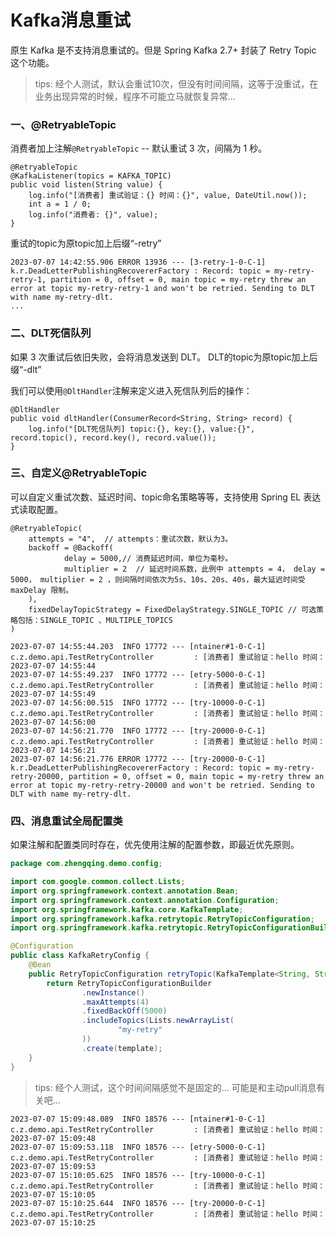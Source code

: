 # Kafka消息重试

原生 Kafka 是不支持消息重试的。但是 Spring Kafka 2.7+ 封装了 Retry Topic 这个功能。

> tips: 经个人测试，默认会重试10次，但没有时间间隔，这等于没重试，在业务出现异常的时候，程序不可能立马就恢复异常...

### 一、@RetryableTopic

消费者加上注解`@RetryableTopic` -- 默认重试 3 次，间隔为 1 秒。

```
@RetryableTopic
@KafkaListener(topics = KAFKA_TOPIC)
public void listen(String value) {
    log.info("[消费者] 重试验证：{} 时间：{}", value, DateUtil.now());
    int a = 1 / 0;
    log.info("消费者: {}", value);
}
```

重试的topic为原topic加上后缀“-retry”

```shell
2023-07-07 14:42:55.906 ERROR 13936 --- [3-retry-1-0-C-1] k.r.DeadLetterPublishingRecovererFactory : Record: topic = my-retry-retry-1, partition = 0, offset = 0, main topic = my-retry threw an error at topic my-retry-retry-1 and won't be retried. Sending to DLT with name my-retry-dlt.
...
```

### 二、DLT死信队列

如果 3 次重试后依旧失败，会将消息发送到 DLT。
DLT的topic为原topic加上后缀“-dlt”

我们可以使用`@DltHandler`注解来定义进入死信队列后的操作：

```
@DltHandler
public void dltHandler(ConsumerRecord<String, String> record) {
    log.info("[DLT死信队列] topic:{}, key:{}, value:{}", record.topic(), record.key(), record.value());
}
```

### 三、自定义@RetryableTopic

可以自定义重试次数、延迟时间、topic命名策略等等，支持使用 Spring EL 表达式读取配置。

```
@RetryableTopic(
    attempts = "4",  // attempts：重试次数，默认为3。
    backoff = @Backoff(
            delay = 5000,// 消费延迟时间，单位为毫秒。
            multiplier = 2  // 延迟时间系数，此例中 attempts = 4， delay = 5000， multiplier = 2 ，则间隔时间依次为5s、10s、20s、40s，最大延迟时间受 maxDelay 限制。
    ),
    fixedDelayTopicStrategy = FixedDelayStrategy.SINGLE_TOPIC // 可选策略包括：SINGLE_TOPIC 、MULTIPLE_TOPICS
)
```

```shell
2023-07-07 14:55:44.203  INFO 17772 --- [ntainer#1-0-C-1] c.z.demo.api.TestRetryController         : [消费者] 重试验证：hello 时间：2023-07-07 14:55:44
2023-07-07 14:55:49.237  INFO 17772 --- [etry-5000-0-C-1] c.z.demo.api.TestRetryController         : [消费者] 重试验证：hello 时间：2023-07-07 14:55:49
2023-07-07 14:56:00.515  INFO 17772 --- [try-10000-0-C-1] c.z.demo.api.TestRetryController         : [消费者] 重试验证：hello 时间：2023-07-07 14:56:00
2023-07-07 14:56:21.770  INFO 17772 --- [try-20000-0-C-1] c.z.demo.api.TestRetryController         : [消费者] 重试验证：hello 时间：2023-07-07 14:56:21
2023-07-07 14:56:21.776 ERROR 17772 --- [try-20000-0-C-1] k.r.DeadLetterPublishingRecovererFactory : Record: topic = my-retry-retry-20000, partition = 0, offset = 0, main topic = my-retry threw an error at topic my-retry-retry-20000 and won't be retried. Sending to DLT with name my-retry-dlt.
```

### 四、消息重试全局配置类

如果注解和配置类同时存在，优先使用注解的配置参数，即最近优先原则。

```java
package com.zhengqing.demo.config;

import com.google.common.collect.Lists;
import org.springframework.context.annotation.Bean;
import org.springframework.context.annotation.Configuration;
import org.springframework.kafka.core.KafkaTemplate;
import org.springframework.kafka.retrytopic.RetryTopicConfiguration;
import org.springframework.kafka.retrytopic.RetryTopicConfigurationBuilder;

@Configuration
public class KafkaRetryConfig {
    @Bean
    public RetryTopicConfiguration retryTopic(KafkaTemplate<String, String> template) {
        return RetryTopicConfigurationBuilder
                .newInstance()
                .maxAttempts(4)
                .fixedBackOff(5000)
                .includeTopics(Lists.newArrayList(
                        "my-retry"
                ))
                .create(template);
    }
}
```

> tips: 经个人测试，这个时间间隔感觉不是固定的... 可能是和主动pull消息有关吧...

```shell
2023-07-07 15:09:48.089  INFO 18576 --- [ntainer#1-0-C-1] c.z.demo.api.TestRetryController         : [消费者] 重试验证：hello 时间：2023-07-07 15:09:48
2023-07-07 15:09:53.118  INFO 18576 --- [etry-5000-0-C-1] c.z.demo.api.TestRetryController         : [消费者] 重试验证：hello 时间：2023-07-07 15:09:53
2023-07-07 15:10:05.625  INFO 18576 --- [try-10000-0-C-1] c.z.demo.api.TestRetryController         : [消费者] 重试验证：hello 时间：2023-07-07 15:10:05
2023-07-07 15:10:25.644  INFO 18576 --- [try-20000-0-C-1] c.z.demo.api.TestRetryController         : [消费者] 重试验证：hello 时间：2023-07-07 15:10:25
```
